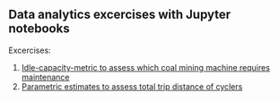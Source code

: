 ## Data analytics excercises with Jupyter notebooks

Excercises:

1.  [Idle-capacity-metric to assess which coal mining machine requires maintenance](https://github.com/b-45/data-analytics/blob/master/idle-capacity/coal-maintenance.ipynb)
2.  [Parametric estimates to assess total trip distance of cyclers](https://github.com/b-45/data-analytics/blob/master/parametric-estimates/parametric-estimates.ipynb)
